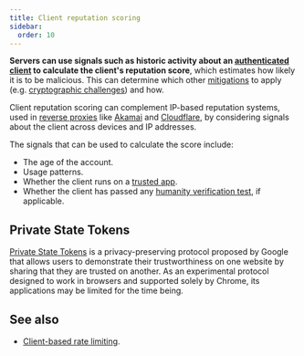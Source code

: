 ```yaml
---
title: Client reputation scoring
sidebar:
  order: 10
---
```


**Servers can use signals such as historic activity about an [authenticated client](./authentication.md)
to calculate the client's reputation score**,
which estimates how likely it is to be malicious.
This can determine which other [mitigations](./index.md) to apply
(e.g. [cryptographic challenges](./crypto-challenges.md)) and how.

Client reputation scoring can complement IP-based reputation systems,
used in [reverse proxies](./reverse-proxies.md)
like [Akamai](https://techdocs.akamai.com/identity-cloud/docs/client-reputation-1) and [Cloudflare](https://developers.cloudflare.com/waf/custom-rules/use-cases/block-ip-reputation/),
by considering signals about the client across devices and IP addresses.

The signals that can be used to calculate the score include:

- The age of the account.
- Usage patterns.
- Whether the client runs on a [trusted app](./app-attestation.md).
- Whether the client has passed any [humanity verification test](./humanity-verification.md), if applicable.

## Private State Tokens

[Private State Tokens](https://developers.google.com/privacy-sandbox/protections/private-state-tokens)
is a privacy-preserving protocol proposed by Google that allows users to demonstrate their
trustworthiness on one website by sharing that they are trusted on another.
As an experimental protocol designed to work in browsers and supported solely by Chrome,
its applications may be limited for the time being.

## See also

- [Client-based rate limiting](rate-limiting.md).
